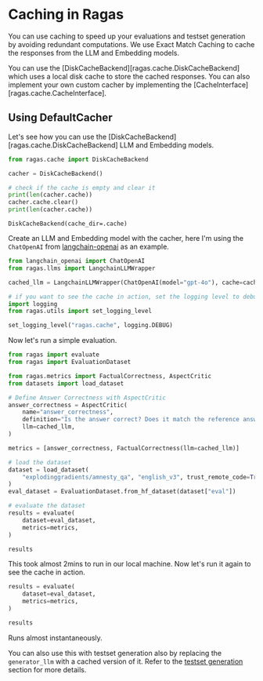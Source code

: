# Caching in Ragas

You can use caching to speed up your evaluations and testset generation by avoiding redundant computations. We use Exact Match Caching to cache the responses from the LLM and Embedding models.

You can use the [DiskCacheBackend][ragas.cache.DiskCacheBackend] which uses a local disk cache to store the cached responses. You can also implement your own custom cacher by implementing the [CacheInterface][ragas.cache.CacheInterface].


## Using DefaultCacher

Let's see how you can use the [DiskCacheBackend][ragas.cache.DiskCacheBackend]  LLM and Embedding models.



```python
from ragas.cache import DiskCacheBackend

cacher = DiskCacheBackend()

# check if the cache is empty and clear it
print(len(cacher.cache))
cacher.cache.clear()
print(len(cacher.cache))
```




    DiskCacheBackend(cache_dir=.cache)



Create an LLM and Embedding model with the cacher, here I'm using the `ChatOpenAI` from [langchain-openai](https://github.com/langchain-ai/langchain-openai) as an example.



```python
from langchain_openai import ChatOpenAI
from ragas.llms import LangchainLLMWrapper

cached_llm = LangchainLLMWrapper(ChatOpenAI(model="gpt-4o"), cache=cacher)
```


```python
# if you want to see the cache in action, set the logging level to debug
import logging
from ragas.utils import set_logging_level

set_logging_level("ragas.cache", logging.DEBUG)
```

Now let's run a simple evaluation.


```python
from ragas import evaluate
from ragas import EvaluationDataset

from ragas.metrics import FactualCorrectness, AspectCritic
from datasets import load_dataset

# Define Answer Correctness with AspectCritic
answer_correctness = AspectCritic(
    name="answer_correctness",
    definition="Is the answer correct? Does it match the reference answer?",
    llm=cached_llm,
)

metrics = [answer_correctness, FactualCorrectness(llm=cached_llm)]

# load the dataset
dataset = load_dataset(
    "explodinggradients/amnesty_qa", "english_v3", trust_remote_code=True
)
eval_dataset = EvaluationDataset.from_hf_dataset(dataset["eval"])

# evaluate the dataset
results = evaluate(
    dataset=eval_dataset,
    metrics=metrics,
)

results
```

This took almost 2mins to run in our local machine. Now let's run it again to see the cache in action.


```python
results = evaluate(
    dataset=eval_dataset,
    metrics=metrics,
)

results
```

Runs almost instantaneously.

You can also use this with testset generation also by replacing the `generator_llm` with a cached version of it. Refer to the [testset generation](../../getstarted/rag_testset_generation.md) section for more details.
